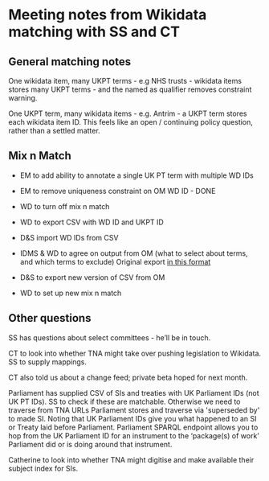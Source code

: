 # Meeting notes from Wikidata matching with SS and CT

## General matching notes

One wikidata item, many UKPT terms - e.g NHS trusts - wikidata items stores many UKPT terms - and the named as qualifier removes constraint warning.

One UKPT term, many wikidata items - e.g. Antrim - a UKPT term stores each wikidata item ID. This feels like an open / continuing policy question, rather than a settled matter.

## Mix n Match

* EM to add ability to annotate a single UK PT term with multiple WD IDs

* EM to remove uniqueness constraint on OM WD ID - DONE

* WD to turn off mix n match

* WD to export CSV with WD ID and UKPT ID

* D&S import WD IDs from CSV

* IDMS & WD to agree on output from OM (what to select about terms, and which terms to exclude) Original export [in this format](https://raw.githubusercontent.com/alexedwardh/TermUsage/master/OUTPUT.CSV)

* D&S to export new version of CSV from OM

* WD to set up new mix n match

## Other questions

SS has questions about select committees - he’ll be in touch.

CT to look into whether TNA might take over pushing legislation to Wikidata. SS to supply mappings.

CT also told us about a change feed; private beta hoped for next month.

Parliament has supplied CSV of SIs and treaties with UK Parliament IDs (not UK PT IDs). SS to check if these are matchable. Otherwise we need to traverse from TNA URLs Parliament stores and traverse via 'superseded by' to made SI. Noting that UK Parliament IDs give you what happened to an SI or Treaty laid before Parliament. Parliament SPARQL endpoint allows you to hop from the UK Parliament ID for an instrument to the ‘package(s) of work’ Parliament did or is doing around that instrument.

Catherine to look into whether TNA might digitise and make available their subject index for SIs.
